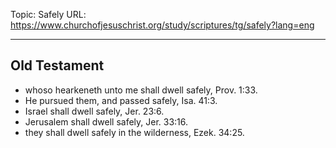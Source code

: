Topic: Safely
URL: https://www.churchofjesuschrist.org/study/scriptures/tg/safely?lang=eng

---

## Old Testament

- whoso hearkeneth unto me shall dwell safely, Prov. 1:33.
- He pursued them, and passed safely, Isa. 41:3.
- Israel shall dwell safely, Jer. 23:6.
- Jerusalem shall dwell safely, Jer. 33:16.
- they shall dwell safely in the wilderness, Ezek. 34:25.

